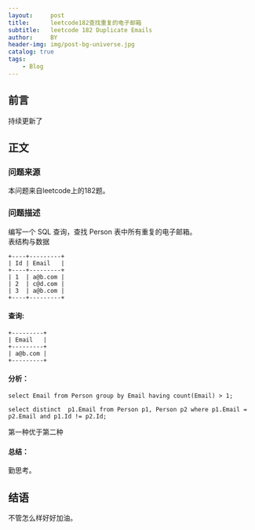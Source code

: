 ```yaml
---
layout:     post
title:      leetcode182查找重复的电子邮箱
subtitle:   leetcode 182 Duplicate Emails
author:     BY
header-img: img/post-bg-universe.jpg
catalog: true
tags:
    - Blog
---
```



## 前言

持续更新了

## 正文

### 问题来源

本问题来自leetcode上的182题。 

### 问题描述

编写一个 SQL 查询，查找 Person 表中所有重复的电子邮箱。  
表结构与数据  
```
+----+---------+
| Id | Email   |
+----+---------+
| 1  | a@b.com |
| 2  | c@d.com |
| 3  | a@b.com |
+----+---------+
```  

#### 查询:
```
+---------+
| Email   |
+---------+
| a@b.com |
+---------+
```

#### 分析：  
```
select Email from Person group by Email having count(Email) > 1;
```
```
select distinct  p1.Email from Person p1, Person p2 where p1.Email = p2.Email and p1.Id != p2.Id;
```
第一种优于第二种

#### 总结：
勤思考。  

## 结语
不管怎么样好好加油。
